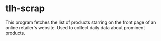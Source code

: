 # tlh-scrap
This program fetches the list of products starring on the front page of an online retailer's website. Used to collect daily data about prominent products.

